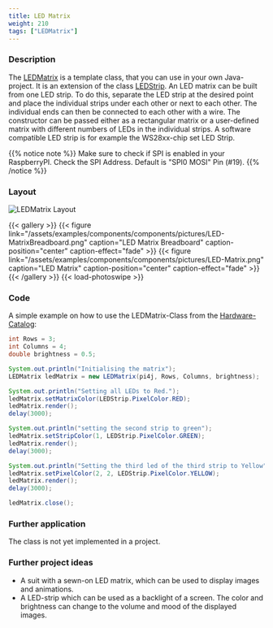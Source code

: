 ```yaml
---
title: LED Matrix
weight: 210
tags: ["LEDMatrix"]
---
```


### Description

The [LEDMatrix](https://github.com/Pi4J/pi4j-example-components/tree/main/src/main/java/com/pi4j//catalog/components/LEDMatrix.java) is a template class, that you can use in your own Java-project.
It is an extension of the class [LEDStrip](/examples/components/components/ledstrip). An LED matrix can be built from one LED strip. To do this, separate the LED strip at the desired point and place the individual strips under each other or next to each other. The individual ends can then be connected to each other with a wire.
The constructor can be passed either as a rectangular matrix or a user-defined matrix with different numbers of LEDs in the individual strips. A software compatible LED strip is for example the WS28xx-chip set LED Strip.

{{% notice note %}}
Make sure to check if SPI is enabled in your RaspberryPI.
Check the SPI Address. Default is "SPI0 MOSI" Pin (#19).
{{% /notice %}}

### Layout

![LEDMatrix Layout](/assets/examples/components/components/Layout-LEDMatrix.png)

{{< gallery >}}
{{< figure link="/assets/examples/components/components/pictures/LED-MatrixBreadboard.png" caption="LED Matrix Breadboard" caption-position="center" caption-effect="fade" >}}
{{< figure link="/assets/examples/components/components/pictures/LED-Matrix.png" caption="LED Matrix" caption-position="center" caption-effect="fade" >}}
{{< /gallery >}}
{{< load-photoswipe >}}

### Code

A simple example on how to use the LEDMatrix-Class from the [Hardware-Catalog](https://github.com/Pi4J/pi4j-example-components):

```java
int Rows = 3;
int Columns = 4;
double brightness = 0.5;

System.out.println("Initialising the matrix");
LEDMatrix ledMatrix = new LEDMatrix(pi4j, Rows, Columns, brightness);

System.out.println("Setting all LEDs to Red.");
ledMatrix.setMatrixColor(LEDStrip.PixelColor.RED);
ledMatrix.render();
delay(3000);

System.out.println("setting the second strip to green");
ledMatrix.setStripColor(1, LEDStrip.PixelColor.GREEN);
ledMatrix.render();
delay(3000);

System.out.println("Setting the third led of the third strip to Yellow");
ledMatrix.setPixelColor(2, 2, LEDStrip.PixelColor.YELLOW);
ledMatrix.render();
delay(3000);

ledMatrix.close();
```

### Further application

The class is not yet implemented in a project.

### Further project ideas

- A suit with a sewn-on LED matrix, which can be used to display images and animations.
- A LED-strip which can be used as a backlight of a screen. The color and brightness can change to the volume and mood of the displayed images.